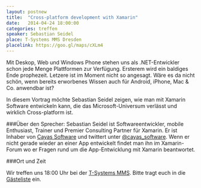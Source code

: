```yaml
---
layout: postnew
title:  "Cross-platform development with Xamarin"
date:   2014-04-24 18:00:00
categories: treffen
speaker: Sebastian Seidel
place: T-Systems MMS Dresden
placelink: https://goo.gl/maps/cXLm4
---
```


Mit Deskop, Web und Windows Phone stehen uns als .NET-Entwickler schon jede Menge Plattformen zur Verfügung. Ersterem wird ein baldiges Ende prophezeit. Letzere ist im Moment nicht so angesagt. Wäre es da nicht schön, wenn bereits erworbenes Wissen auch für Android, iPhone, Mac & Co. anwendbar ist?

In diesem Vortrag möchte Sebastian Seidel zeigen, wie man mit Xamarin Software entwickeln kann, die das Microsoft-Universum verlässt und wirklich Cross-platform ist.

###Über den Sprecher:
Sebastian Seidel ist Softwareentwickler, mobile Enthusiast, Trainer und Premier Consulting Partner für Xamarin. Er ist Inhaber von [Cayas Software](http://www.cayas.de) und twittert unter [@cayas_software](http://twitter.com/cayas_software). Wenn er nicht gerade wieder an einer App entwickelt findet man ihn im Xamarin-Forum wo er Fragen rund um die App-Entwicklung mit Xamarin beantwortet.

###Ort und Zeit

Wir treffen uns 18:00 Uhr bei der [T-Systems MMS](http://www.t-systems-mms.com/). Bitte tragt euch in die [Gästeliste](https://www.xing.com/events/einladung-treffen-24-04-2014-cross-platform-development-with-xamarin-1375140) ein.
